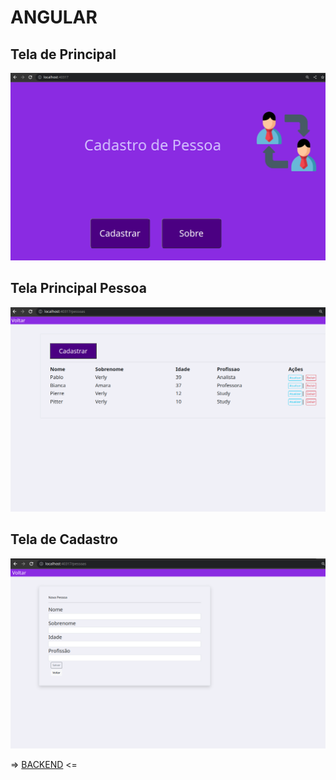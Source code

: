 
# ANGULAR

## Tela de Principal
![](https://raw.githubusercontent.com/pabloverly/Cadastro_Pessoa_Front_Angular/feature/src/assets/images/01.png?token=GHSAT0AAAAAACAF6PMTYB6NZ7PCGF7XRYKGZBEWLHA)


## Tela Principal Pessoa
![](https://raw.githubusercontent.com/pabloverly/Cadastro_Pessoa_Front_Angular/feature/src/assets/images/02.png?token=GHSAT0AAAAAACAF6PMSFJG2VBEBHXSDPHXMZBEWL4A)

## Tela de Cadastro
![](https://raw.githubusercontent.com/pabloverly/Cadastro_Pessoa_Front_Angular/feature/src/assets/images/03.png?token=GHSAT0AAAAAACAF6PMTNBHN52MAFBTYAGZWZBEWMHQ)



 =>   [BACKEND](https://github.com/pabloverly/Cadastro_Pessoa_Back_Dotnet "BACKEND")  <=


